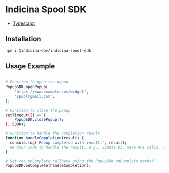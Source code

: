# Indicina Spool SDK

- [Typescript](https://www.typescriptlang.org/)

## Installation

``````bash
npm i @indicina-dev/indicina-spool-sdk
``````

## Usage Example

``````bash

# Function to open the popup
PopupSDK.openPopup(
    'https://www.example.com/widget',
    'spool@gmail.com',
);
  
# Function to close the popup
setTimeout(() => {
    PopupSDK.closePopup();
}, 5000);

# Function to handle the completion result
function handleCompletion(result) {
  console.log('Popup completed with result:', result);
  ## Your code to handle the result, e.g., update UI, make API calls, etc.
}

# Set the onComplete callback using the PopupSDK.onComplete method
PopupSDK.onComplete(handleCompletion);
``````
